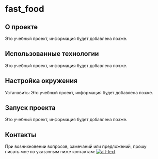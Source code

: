 ﻿# fast_food

## О проекте
Это учебный проект, информация будет добавлена позже.

## Использованные технологии
Это учебный проект, информация будет добавлена позже.

## Настройка окружения
Установить:
Это учебный проект, информация будет добавлена позже.

## Запуск проекта
Это учебный проект, информация будет добавлена позже.

## Контакты
При возникновении вопросов, замечаний или предложений, прошу писать мне по указанным ниже контактам:
[![alt-text](https://img.shields.io/badge/-telegram-grey?style=flat&logo=telegram&logoColor=white)](https://t.me/Ilya_S94)&nbsp;&nbsp; 
